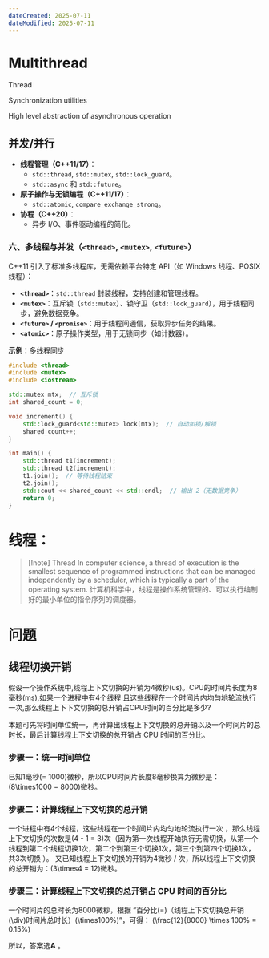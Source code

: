```yaml
---
dateCreated: 2025-07-11
dateModified: 2025-07-11
---
```

# Multithread

Thread

Synchronization utilities

High level abstraction of asynchronous operation



## 并发/并行

- **线程管理（C++11/17）**：
    - `std::thread`, `std::mutex`, `std::lock_guard`。
    - `std::async` 和 `std::future`。
- **原子操作与无锁编程（C++11/17）**：
    - `std::atomic`, `compare_exchange_strong`。
- **协程（C++20）**：
    - 异步 I/O、事件驱动编程的简化。


### 六、多线程与并发（`<thread>`, `<mutex>`, `<future>`）

C++11 引入了标准多线程库，无需依赖平台特定 API（如 Windows 线程、POSIX 线程）：

- **`<thread>`**：`std::thread` 封装线程，支持创建和管理线程。
- **`<mutex>`**：互斥锁（`std::mutex`）、锁守卫（`std::lock_guard`），用于线程同步，避免数据竞争。
- **`<future>` / `<promise>`**：用于线程间通信，获取异步任务的结果。
- **`<atomic>`**：原子操作类型，用于无锁同步（如计数器）。

  

**示例**：多线程同步



```cpp
#include <thread>
#include <mutex>
#include <iostream>

std::mutex mtx;  // 互斥锁
int shared_count = 0;

void increment() {
    std::lock_guard<std::mutex> lock(mtx);  // 自动加锁/解锁
    shared_count++;
}

int main() {
    std::thread t1(increment);
    std::thread t2(increment);
    t1.join();  // 等待线程结束
    t2.join();
    std::cout << shared_count << std::endl;  // 输出 2（无数据竞争）
    return 0;
}
```

# 线程：

> [!note] Thread
> In computer science, a thread of execution is the smallest sequence of programmed instructions that can be managed independently by a scheduler, which is typically a part of the operating system.
> 计算机科学中，线程是操作系统管理的、可以执行编制好的最小单位的指令序列的调度器。





# 问题

## 线程切换开销
假设一个操作系统中,线程上下文切换的开销为4微秒(us)。CPU的时间片长度为8毫秒(ms),如果一个进程中有4个线程
且这些线程在一个时间片内均匀地轮流执行一次,那么线程上下下文切换的总开销占CPU时间的百分比是多少?


本题可先将时间单位统一，再计算出线程上下文切换的总开销以及一个时间片的总时长，最后计算线程上下文切换的总开销占 CPU 时间的百分比。

### 步骤一：统一时间单位

已知1毫秒\(= 1000\)微秒，所以CPU时间片长度8毫秒换算为微秒是：\(8\times1000 = 8000\)微秒。

### 步骤二：计算线程上下文切换的总开销

一个进程中有4个线程，这些线程在一个时间片内均匀地轮流执行一次 ，那么线程上下文切换的次数是\(4 - 1 = 3\)次（因为第一次线程开始执行无需切换，从第一个线程到第二个线程切换1次，第二个到第三个切换1次，第三个到第四个切换1次，共3次切换 ）。 又已知线程上下文切换的开销为4微秒 / 次，所以线程上下文切换的总开销为：\(3\times4 = 12\)微秒。

### 步骤三：计算线程上下文切换的总开销占 CPU 时间的百分比

一个时间片的总时长为8000微秒，根据 “百分比\(=\)（线程上下文切换总开销\(\div\)时间片总时长）\(\times100\%\)”，可得： \(\frac{12}{8000} \times 100\% = 0.15\%\)

  

所以，答案选**A** 。